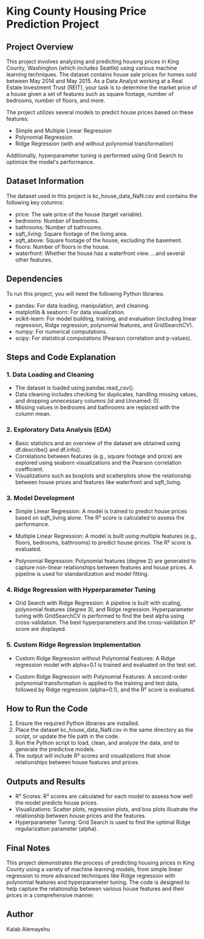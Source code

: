 
# King County Housing Price Prediction Project
## Project Overview

This project involves analyzing and predicting housing prices in King County, Washington (which includes Seattle) using various machine learning techniques. The dataset contains house sale prices for homes sold between May 2014 and May 2015. As a Data Analyst working at a Real Estate Investment Trust (REIT), your task is to determine the market price of a house given a set of features such as square footage, number of bedrooms, number of floors, and more.

The project utilizes several models to predict house prices based on these features:

- Simple and Multiple Linear Regression
- Polynomial Regression
- Ridge Regression (with and without polynomial transformation)
  
Additionally, hyperparameter tuning is performed using Grid Search to optimize the model's performance.

## Dataset Information

The dataset used in this project is kc_house_data_NaN.csv and contains the following key columns:

- price: The sale price of the house (target variable).
- bedrooms: Number of bedrooms.
- bathrooms: Number of bathrooms.
- sqft_living: Square footage of the living area.
- sqft_above: Square footage of the house, excluding the basement.
- floors: Number of floors in the house.
- waterfront: Whether the house has a waterfront view.
...and several other features.

## Dependencies

To run this project, you will need the following Python libraries:

- pandas: For data loading, manipulation, and cleaning.
- matplotlib & seaborn: For data visualization.
- scikit-learn: For model building, training, and evaluation (including linear regression, Ridge regression, polynomial features, and GridSearchCV).
- numpy: For numerical computations.
- scipy: For statistical computations (Pearson correlation and p-values).


## Steps and Code Explanation
### 1. Data Loading and Cleaning

- The dataset is loaded using pandas.read_csv().
- Data cleaning includes checking for duplicates, handling missing values, and dropping unnecessary columns (id and Unnamed: 0).
- Missing values in bedrooms and bathrooms are replaced with the column mean.
  
### 2. Exploratory Data Analysis (EDA)

- Basic statistics and an overview of the dataset are obtained using df.describe() and df.info().
- Correlations between features (e.g., square footage and price) are explored using seaborn visualizations and the Pearson correlation coefficient.
- Visualizations such as boxplots and scatterplots show the relationship between house prices and features like waterfront and sqft_living.
  
### 3. Model Development

- Simple Linear Regression: A model is trained to predict house prices based on sqft_living alone. The R² score is calculated to assess the performance.

- Multiple Linear Regression: A model is built using multiple features (e.g., floors, bedrooms, bathrooms) to predict house prices. The R² score is evaluated.

- Polynomial Regression: Polynomial features (degree 2) are generated to capture non-linear relationships between features and house prices. A pipeline is used for standardization and model fitting.

### 4. Ridge Regression with Hyperparameter Tuning

- Grid Search with Ridge Regression: A pipeline is built with scaling, polynomial features (degree 3), and Ridge regression. Hyperparameter tuning with GridSearchCV is performed to find the best alpha using cross-validation. The best hyperparameters and the cross-validation R² score are displayed.
  
### 5. Custom Ridge Regression Implementation

- Custom Ridge Regression without Polynomial Features: A Ridge regression model with alpha=0.1 is trained and evaluated on the test set.

- Custom Ridge Regression with Polynomial Features: A second-order polynomial transformation is applied to the training and test data, followed by Ridge regression (alpha=0.1), and the R² score is evaluated.

## How to Run the Code

1. Ensure the required Python libraries are installed.
2. Place the dataset kc_house_data_NaN.csv in the same directory as the script, or update the file path in the code.
3. Run the Python script to load, clean, and analyze the data, and to generate the predictive models.
4. The output will include R² scores and visualizations that show relationships between house features and prices.


## Outputs and Results

- R² Scores: R² scores are calculated for each model to assess how well the model predicts house prices.
- Visualizations: Scatter plots, regression plots, and box plots illustrate the relationship between house prices and the features.
- Hyperparameter Tuning: Grid Search is used to find the optimal Ridge regularization parameter (alpha).

## Final Notes

This project demonstrates the process of predicting housing prices in King County using a variety of machine learning models, from simple linear regression to more advanced techniques like Ridge regression with polynomial features and hyperparameter tuning. The code is designed to help capture the relationship between various house features and their prices in a comprehensive manner.

## Author

Kalab Alemayehu

